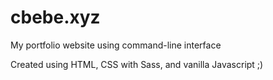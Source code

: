# cbebe.xyz

[](https://cbebe.xyz/cbebe.xyz.png)

My portfolio website using command-line interface

Created using HTML, CSS with Sass, and vanilla Javascript ;)
